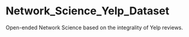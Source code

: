 # Network_Science_Yelp_Dataset
Open-ended Network Science based on the integrality of Yelp reviews. 
